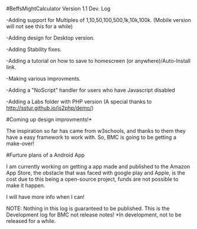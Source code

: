 #BeffsMightCalculator Version 1.1 Dev. Log

-Adding support for Multiples of 1,10,50,100,500,1k,10k,100k. (Mobile version will not see this for a while)

-Adding design for Desktop version. 

-Adding Stability fixes. 

-Adding a tutorial on how to save to homescreen (or anywhere)/Auto-Install link. 

-Making various improvments. 

-Adding a "NoScript" handler for users who have Javascript disabled

-Adding a Labs folder with PHP version (A special thanks to http://sstur.github.io/js2php/demo/)


#Coming up design improvments!*

The inspiration so far has came from w3schools, and thanks to them they have a easy framework to work with. 
So, BMC is going to be getting a make-over! 

#Furture plans of a Android App

I am currently working on getting a app made and published to the Amazon App Store, the obstacle that was faced with google play and Apple, is the cost due to this being a open-source project, funds are not possible to make it happen. 

I will have more info when I can!

NOTE: Nothing in this log is guaranteed to be published. This is the Development log for BMC not release notes!
*In development, not to be released for a while. 
